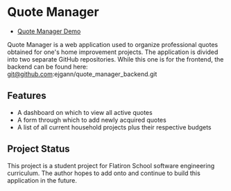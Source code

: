 # Quote Manager

* [Quote Manager Demo](https://vimeo.com/497047241)

Quote Manager is a web application used to organize professional quotes obtained for one's home improvement projects. The application is divided into two separate GitHub repositories. While this one is for the frontend, the backend can be found here:  git@github.com:ejgann/quote_manager_backend.git

## Features

- A dashboard on which to view all active quotes
- A form through which to add newly acquired quotes
- A list of all current household projects plus their respective budgets

## Project Status

This project is a student project for Flatiron School software engineering curriculum. The author hopes to add onto and continue to build this application in the future.
